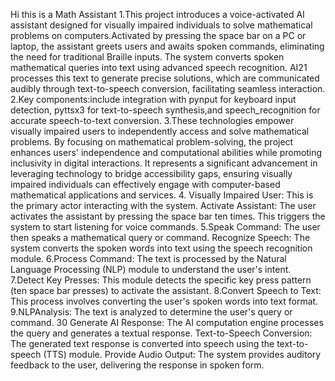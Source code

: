 Hi this is a Math Assistant 
1.This project introduces a voice-activated AI assistant designed for visually
 impaired individuals to solve mathematical problems on computers.Activated by
 pressing the space bar on a PC or laptop, the assistant greets users and awaits spoken
 commands, eliminating the need for traditional  Braille inputs.
 The system converts spoken mathematical queries into text using advanced
 speech recognition. AI21 processes this text to generate precise solutions, which are
 communicated audibly through text-to-speech conversion, facilitating seamless
 interaction.
 2.Key components:include integration with pynput for keyboard input detection,
 pyttsx3 for text-to-speech synthesis,and speech_recognition for accurate speech-to-text
 conversion. 
 3.These technologies empower visually impaired users to independently
 access and solve mathematical problems. By focusing on mathematical problem-solving,
 the project enhances users' independence and computational abilities while promoting
 inclusivity in digital interactions. It represents a significant advancement in leveraging
 technology to bridge accessibility gaps, ensuring visually impaired individuals can
 effectively engage with computer-based mathematical applications and services.
 4. Visually Impaired User: This is the primary actor interacting with the system.
 Activate Assistant: The user activates the assistant by pressing the space bar
 ten times. This triggers the system to start listening for voice commands.
 5.Speak Command: The user then speaks a mathematical query or command.
 Recognize Speech: The system converts the spoken words into text using the
 speech recognition module.
 6.Process Command: The text is processed by the Natural Language Processing
 (NLP) module to understand the user's intent.
 7.Detect Key Presses: This module detects the specific key press pattern (ten
 space bar presses) to activate the assistant.
 8.Convert Speech to Text: This process involves converting the user's spoken
 words into text format.
 9.NLPAnalysis: The text is analyzed to determine the user's query or command.
 30
Generate AI Response: The AI computation engine processes the query and
 generates a textual response.
 Text-to-Speech Conversion: The generated text response is converted into
 speech using the text-to-speech (TTS) module.
 Provide Audio Output: The system provides auditory feedback to the user,
 delivering the response in spoken form.
